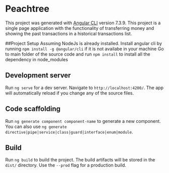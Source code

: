 # Peachtree

This project was generated with [Angular CLI](https://github.com/angular/angular-cli) version 7.3.9.
This project is a single page application with the functionality of transferring money and showing the past transactions in a historical transactions list.

##Project Setup
Assuming NodeJs is already installed.
Install angular cli by running `npm install -g @angular/cli` if it is not availabe in your machine
Go to main folder of the source code and run `npm install` to install all the dependency in node_modules

## Development server

Run `ng serve` for a dev server. Navigate to `http://localhost:4200/`. The app will automatically reload if you change any of the source files.

## Code scaffolding

Run `ng generate component component-name` to generate a new component. You can also use `ng generate directive|pipe|service|class|guard|interface|enum|module`.

## Build

Run `ng build` to build the project. The build artifacts will be stored in the `dist/` directory. Use the `--prod` flag for a production build.


